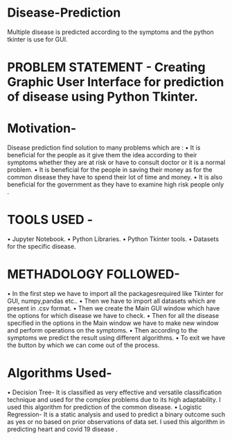 # Disease-Prediction
Multiple disease is predicted according to the symptoms and the python tkinter is use for GUI.

# PROBLEM STATEMENT -   Creating Graphic User Interface for prediction of disease using Python Tkinter.

# Motivation-  
Disease prediction find solution to many problems which are :
•	It is beneficial for the people as it give them the idea according to their symptoms whether they are at risk or have to consult doctor or it is a normal problem.
•	It is beneficial for the people in saving their money as for the common disease they have to spend their lot of time and money.
•	It is also beneficial for the government as they have to examine high risk people only .

# TOOLS USED -  
•	Jupyter Notebook.
•	Python Libraries.
•	Python Tkinter tools.
•	Datasets for the specific disease.



# METHADOLOGY FOLLOWED-

•	In the first step we have to import all the packagesrequired like Tkinter for GUI, numpy,pandas etc..
•	Then we have to import all datasets which are present in .csv format.
•	Then we create the Main GUI window which have the options for which disease we have to check.
•	Then for all the disease specified in the options in the Main window we have to make new window and perform operations on the symptoms.
•	Then according to the symptoms we predict the result using different algorithms.
•	To exit we have the button by which we can come out of the process.




# Algorithms Used-
•	Decision Tree- It is classified as very effective and versatile classification technique and used for the complex problems due to its high adaptability. I used this algorithm for prediction of the common disease.
•	Logistic Regression- It is a static analysis and used to predict a binary outcome such as yes or no based on prior observations of data set. I used this algorithm in predicting heart and covid 19 disease .

